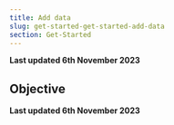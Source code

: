 ```yaml
---
title: Add data
slug: get-started-get-started-add-data
section: Get-Started
---
```


**Last updated 6th November 2023**



## Objective  

**Last updated 6th November 2023**

